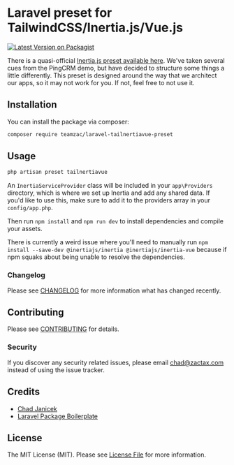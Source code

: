 # Laravel preset for TailwindCSS/Inertia.js/Vue.js

[![Latest Version on Packagist](https://img.shields.io/packagist/v/teamzac/laravel-tailnertiavue-preset.svg?style=flat-square)](https://packagist.org/packages/teamzac/laravel-tailnertiavue-preset)

There is a quasi-official [Inertia.js preset available here](https://github.com/laravel-frontend-presets/inertiajs). We've taken several cues from the PingCRM demo, but have decided to structure some things a little differently. This preset is designed around the way that we architect our apps, so it may not work for you. If not, feel free to not use it.

## Installation

You can install the package via composer:

```bash
composer require teamzac/laravel-tailnertiavue-preset
```

## Usage

``` php
php artisan preset tailnertiavue 
```

An ```InertiaServiceProvider``` class will be included in your ```app\Providers``` directory, which is where we set up Inertia and add any shared data. If you'd like to use this, make sure to add it to the providers array in your ```config/app.php```.

Then run ```npm install``` and ```npm run dev``` to install dependencies and compile your assets.

There is currently a weird issue where you'll need to manually run ```npm install --save-dev @inertiajs/inertia @inertiajs/inertia-vue``` because if npm squaks about being unable to resolve the dependencies.

### Changelog

Please see [CHANGELOG](CHANGELOG.md) for more information what has changed recently.

## Contributing

Please see [CONTRIBUTING](CONTRIBUTING.md) for details.

### Security

If you discover any security related issues, please email chad@zactax.com instead of using the issue tracker.

## Credits

- [Chad Janicek](https://github.com/teamzac)
- [Laravel Package Boilerplate](https://laravelpackageboilerplate.com)

## License

The MIT License (MIT). Please see [License File](LICENSE.md) for more information.
